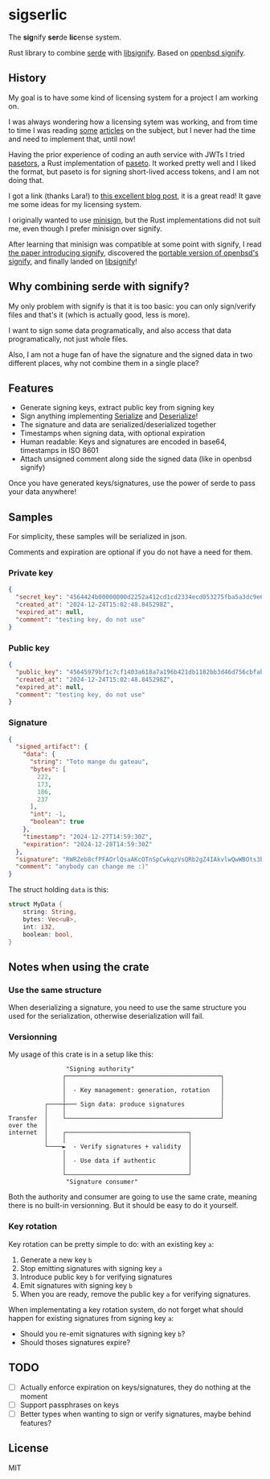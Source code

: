 # sigserlic

The **sig**nify **ser**de **lic**ense system.

Rust library to combine [serde](https://serde.rs) with [libsignify](https://docs.rs/libsignify). Based on [openbsd signify](https://man.openbsd.org/signify).

## History

My goal is to have some kind of licensing system for a project I am working on.

I was always wondering how a licensing sytem was working, and from time to time I was reading [some](https://matradomski.com/posts/local_license_key_verification_theory/) [articles](https://keygen.sh/blog/how-to-generate-license-keys/) on the subject, but I never had the time and need to implement that, until now!

Having the prior experience of coding an auth service with JWTs I tried [pasetors](https://docs.rs/pasetors/), a Rust implementation of [paseto](https://paseto.io). It worked pretty well and I liked the format, but paseto is for signing short-lived access tokens, and I am not doing that.

I got a link (thanks Lara!) to [this excellent blog post](https://soatok.blog/2024/11/15/what-to-use-instead-of-pgp/), it is a great read! It gave me some ideas for my licensing system.

I originally wanted to use [minisign](https://jedisct1.github.io/minisign/), but the Rust implementations did not suit me, even though I prefer minisign over signify.

After learning that minisign was compatible at some point with signify, I read [the paper introducing signify](https://www.openbsd.org/papers/bsdcan-signify.html), discovered the [portable version of openbsd's signify](https://github.com/aperezdc/signify), and finally landed on [libsignify](https://docs.rs/libsignify)!

## Why combining serde with signify?

My only problem with signify is that it is too basic: you can only sign/verify files and that's it (which is actually good, less is more).

I want to sign some data programatically, and also access that data programatically, not just whole files.

Also, I am not a huge fan of have the signature and the signed data in two different places, why not combine them in a single place?

## Features

- Generate signing keys, extract public key from signing key
- Sign anything implementing [Serialize](https://serde.rs/impl-serialize.html) and [Deserialize](https://serde.rs/impl-deserialize.html)!
- The signature and data are serialized/deserialized together
- Timestamps when signing data, with optional expiration
- Human readable: Keys and signatures are encoded in base64, timestamps in ISO 8601
- Attach unsigned comment along side the signed data (like in openbsd signify)

Once you have generated keys/signatures, use the power of serde to pass your data anywhere!

## Samples

For simplicity, these samples will be serialized in json.

Comments and expiration are optional if you do not have a need for them.

### Private key

```json
{
  "secret_key": "4564424b00000000d2252a412cd1cd2334ecd053275fba5a3dc9e6afbf7996ea5979bf1c7cf1403aab59795c4502b51a422ae1de66e8a16424297cc6f29c4127d3e17f6e33d1bd50618a7a196b421db1182bb3d46d756cbfab54e254b7307e6cca5ad82c674e711b",
  "created_at": "2024-12-24T15:02:48.845298Z",
  "expired_at": null,
  "comment": "testing key, do not use"
}
```

### Public key

```json
{
  "public_key": "45645979bf1c7cf1403a618a7a196b421db1182bb3d46d756cbfab54e254b7307e6cca5ad82c674e711b",
  "created_at": "2024-12-24T15:02:48.845298Z",
  "expired_at": null,
  "comment": "testing key, do not use"
}
```

### Signature

```json
{
  "signed_artifact": {
    "data": {
      "string": "Toto mange du gateau",
      "bytes": [
        222,
        173,
        186,
        237
      ],
      "int": -1,
      "boolean": true
    },
    "timestamp": "2024-12-27T14:59:30Z",
    "expiration": "2024-12-28T14:59:30Z"
  },
  "signature": "RWRZeb8cfPFAOrlQsaAKcOTnSpCwkqzVsQRb2gZ4IAkvlwQwWBOts3bUbZ8+pNJHPuZXSEMuUPua+FuLkrpteTeh1DiGSoORUAg=",
  "comment": "anybody can change me :)"
}
```

The struct holding `data` is this:
```rust
struct MyData {
    string: String,
    bytes: Vec<u8>,
    int: i32,
    boolean: bool,
}
```

## Notes when using the crate

### Use the same structure

When deserializing a signature, you need to use the same structure you used for the serialization, otherwise deserialization will fail.

### Versionning

My usage of this crate is in a setup like this:

```
                "Signing authority"                         
               ┌───────────────────────────────────────────┐
               │                                           │
               │  - Key management: generation, rotation   │
               │                                           │
          ┌────┼─── Sign data: produce signatures          │
          │    │                                           │
Transfer  │    └───────────────────────────────────────────┘
over the  │                                                 
internet  │    ┌──────────────────────────────────┐         
          │    │                                  │         
          └────►  - Verify signatures + validity  │         
               │                                  │         
               │  - Use data if authentic         │         
               │                                  │         
               └──────────────────────────────────┘         
                "Signature consumer"
```

Both the authority and consumer are going to use the same crate, meaning there is no built-in versionning. But it should be easy to do it yourself.

### Key rotation

Key rotation can be pretty simple to do: with an existing key `a`:
1. Generate a new key `b`
2. Stop emitting signatures with signing key `a`
3. Introduce public key `b` for verifying signatures
4. Emit signatures with signing key `b`
5. When you are ready, remove the public key `a` for verifying signatures.

When implementating a key rotation system, do not forget what should happen for existing signatures from signing key `a`:
- Should you re-emit signatures with signing key `b`?
- Should thoses signatures expire?

## TODO

- [ ] Actually enforce expiration on keys/signatures, they do nothing at the moment
- [ ] Support passphrases on keys
- [ ] Better types when wanting to sign or verify signatures, maybe behind features?

## License

MIT
